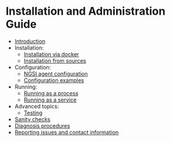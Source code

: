 # Installation and Administration Guide

* [Introduction](./introduction.md)
* Installation:
    * [Installation via docker](./install_with_docker.md)
    * [Installation from sources](./install_from_sources.md)
* Configuration:
    * [NGSI agent configuration](./ngsi_agent_conf.md)
    * [Configuration examples](./configuration_examples.md)
* Running:
    * [Running as a process](./running_as_process.md)
    * [Running as a service](./running_as_service.md)
* Advanced topics:
    * [Testing](./testing.md)
* [Sanity checks](./sanity_checks.md)
* [Diagnosis procedures](./diagnosis_procedures.md)
* [Reporting issues and contact information](./issues_and_contact.md)
